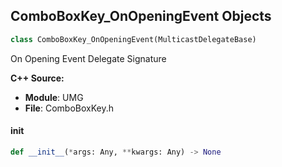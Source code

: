 ## ComboBoxKey_OnOpeningEvent Objects

```python
class ComboBoxKey_OnOpeningEvent(MulticastDelegateBase)
```

On Opening Event  Delegate Signature

**C++ Source:**

- **Module**: UMG
- **File**: ComboBoxKey.h

<a id="unreal.ComboBoxKey_OnOpeningEvent.__init__"></a>

#### __init__

```python
def __init__(*args: Any, **kwargs: Any) -> None
```

<a id="unreal.ComboBoxKey_OnSelectionChangedEvent"></a>